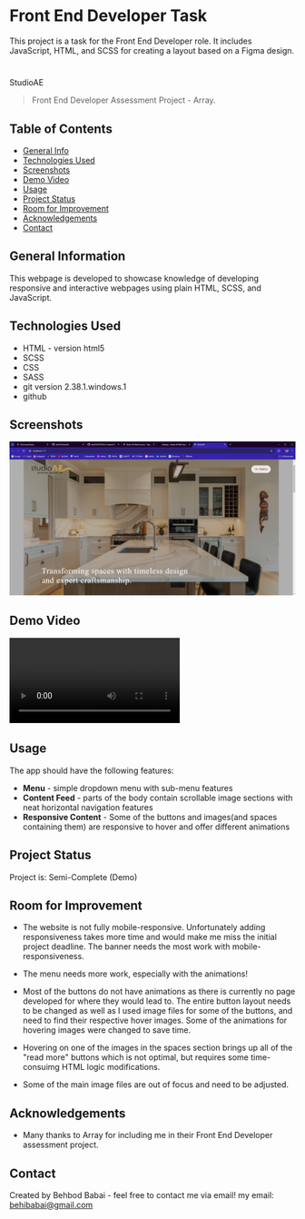 # Front End Developer Task

This project is a task for the Front End Developer role. It includes JavaScript, HTML, and SCSS for creating a layout based on a Figma design.

#

StudioAE

> Front End Developer Assessment Project - Array.

## Table of Contents

- [General Info](#general-information)
- [Technologies Used](#technologies-used)
- [Screenshots](#screenshots)
- [Demo Video](#demo-video)
- [Usage](#usage)
- [Project Status](#project-status)
- [Room for Improvement](#room-for-improvement)
- [Acknowledgements](#acknowledgements)
- [Contact](#contact)
<!-- * [License](#license) -->

## General Information

This webpage is developed to showcase knowledge of developing responsive and interactive webpages using plain HTML, SCSS, and JavaScript.

## Technologies Used

- HTML - version html5
- SCSS
- CSS
- SASS
- git version 2.38.1.windows.1
- github

## Screenshots

![alt text](image.png)

## Demo Video

![alt text](Demo.mp4)

## Usage

The app should have the following features:

- **Menu** - simple dropdown menu with sub-menu features
- **Content Feed** - parts of the body contain scrollable image sections with neat horizontal navigation features
- **Responsive Content** - Some of the buttons and images(and spaces containing them) are responsive to hover and offer different animations

## Project Status

Project is: Semi-Complete (Demo)

## Room for Improvement

- The website is not fully mobile-responsive. Unfortunately adding responsiveness takes more time and would make me miss the initial project deadline. The banner needs the most work with mobile-responsiveness.

- The menu needs more work, especially with the animations!

- Most of the buttons do not have animations as there is currently no page developed for where they would lead to. The entire button layout needs to be changed as well as I used image files for some of the buttons, and need to find their respective hover images. Some of the animations for hovering images were changed to save time.

- Hovering on one of the images in the spaces section brings up all of the "read more" buttons which is not optimal, but requires some time-consuimg HTML logic modifications.

- Some of the main image files are out of focus and need to be adjusted.

## Acknowledgements

- Many thanks to Array for including me in their Front End Developer assessment project.

## Contact

Created by Behbod Babai - feel free to contact me via email!
my email: behibabai@gmail.com
